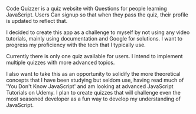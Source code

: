 Code Quizzer is a quiz website with Questions for people learning JavaScript. Users Can signup so that when they pass the quiz, their profile is updated to reflect that.

I decided to create this app as a challenge to myself by not using any video tutorials, mainly using documentation and Google for solutions. I want to progress my proficiency with the tech that I typically use.

Currently there is only one quiz available for users. I intend to implement multiple quizzes with more advanced topics.

I also want to take this as an opportunity to solidify the more theoretical concepts that I have been studying but seldom use, having read much of 'You Don't Know JavaScript' and am looking at advanced JavaScript Tutorials on Udemy. I plan to create quizzes that will challenge even the most seasoned developer as a fun way to develop my understanding of JavaScript.
